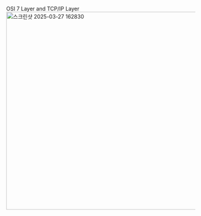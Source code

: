 OSI 7 Layer and TCP/IP Layer<br>
<img width="526" alt="스크린샷 2025-03-27 162830" src="https://github.com/user-attachments/assets/efc150e5-2c29-4976-b45a-2ba6bda946ae" />
